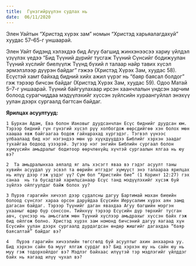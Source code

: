 ```yaml
---
title:  Гүнзгийрүүлэн судлах нь
date:  06/11/2020
---
```


Элен Уайтын “Христэд хүрэх зам” номын “Христэд харьяалагдахуй” хуудас 57–65-г уншаарай.

Элен Уайт бидэнд хэлэхдээ бид Агуу багшид жинхэнээсээ хариу үйлдэл үзүүлэх үедээ “Бид Түүний дүрийг тусгаж Түүний Сүнсийг бодижуулан Түүний хүслийг биелүүлж Түүнд бүхий л талаар найр тавих хүсэл эрмэлзлээр дүүрэн байдаг” гэжээ (Христэд Хүрэх Зам, хуудас 58). Есүстэй хамт байхад бидний хийх ажил үүрэг нь “баяр баясал болдог” гэж тэрээр бичсэн байдаг (Христэд Хүрэх Зам, хуудас 59). Одоо Матай 5–7-г уншаарай. Түүний байгуулахаар ирсэн хаанчлалын үндсэн зарчим болоод сурагчиддаа мэдүүлэхийг хүссэн зүйлсийн хураангуйлал энэхүү уулан дээрх сургаалд багтсан байдаг.

**Ярилцах асуултууд:**

`1 Бурхан Адам, Ева болон Иаковыг дуудсанчлан Есүс биднийг дуудсан юм. Тэрээр бидний гүн гүнзгий хүсэл рүү холбогдож өөрсдийгөө хэн болох мөн хаашаа явж байгаагаа бодож гайхшрахад хүргэдэг. Тэгвэл үүнээс улбаалаад бид нэг нэгэндээ мөн үр хүүхдүүддээ Библийг хэрхэн заадаг тухайгаа бодоод үзээрэй. Зүгээр нэг энгийн Библийн сургаал болон хүмүүсийн амьдралыг бодитоор өөрчлөхүйц хүчтэй сургаалын ялгаа нь юу вэ?`

`2  Та амьдралынхаа аялалд яг аль хэсэгт яваа вэ гэдэг асуулт таны хувийн асуудал уу эсвэл та өөрийн итгэдэг хүмүүст энэ талаараа ярилцах нь илүү дээр гэж үздэг үү? Сүм бол “Христийн бие” (1 Коринт 12:27) гэх санаа  нь та бусадтай харилцсанаар Есүс танд мэдүүлэхийг хүсэж буй зүйлээ ойлгуулдаг байж болох уу?`

`3 Пүрэв гарагийн хичээл дээр судалсны дагуу Бартимай махан биеийн болоод сүнслэг хараа орсон даруйдаа Есүсийн Иерусалим хүрэх аян замд дагасан байдаг. Тэрээр Түүнийг даган явахдаа Агуу багшийн мэргэн ухааныг өдөр бүр сонссон. Тийнхүү тэрээр Есүсийн дүр төрхийг тусган авч, сүнсээр нь амьсгалж мөн Түүний хүслээр амьдрахыг хүссэн байх гэж бид ойлгож болно. Христэд хүрэх зам номонд бичсэний дагуу яагаад хүн Есүсийн уулан дээрх сургаалд дурдагдсан өндөр жишгийг дагахдаа “баяр баясалтай” байдаг вэ?`

`4   Пүрэв гарагийн хичээлийн төгсгөлд буй асуултыг ахин анхаарна уу. Бид хэрхэн сайн ба мууг ялгаж сурдаг вэ? Бид хэрхэн юу нь сайн юу нь муу гэж тодорхойлдог вэ? Мэдлэг байхаас илүүтэй тэр мэдлэгийг үйлддэг байх нь яагаад илүү чухал вэ?`
